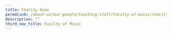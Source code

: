 ```yaml
---
title: Charity Kiew
permalink: /about-us/our-people/teaching-staff/faculty-of-music/charity-kiew/
description: ""
third_nav_title: Faculty of Music
---
```

